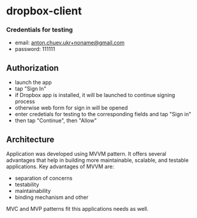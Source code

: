 # dropbox-client

### Credentials for testing
- email: anton.chuev.ukr+noname@gmail.com
- password: 111111

## Authorization
- launch the app
- tap "Sign In"
- if Dropbox app is installed, it will be launched to continue signing process
- otherwise web form for sign in will be opened
- enter credetials for testing to the corresponding fields and tap "Sign in"
- then tap "Continue", then "Allow"

## Architecture
Application was developed using MVVM pattern. It offers several advantages
that help in building more maintainable, scalable, and testable applications.
Key advantages of MVVM are:
- separation of concerns
- testability
- maintainability
- binding mechanism and other

MVC and MVP patterns fit this applications needs as well. 
